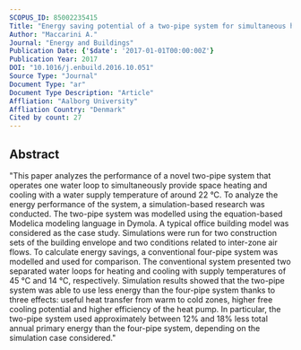 ```yaml
---
SCOPUS_ID: 85002235415
Title: "Energy saving potential of a two-pipe system for simultaneous heating and cooling of office buildings"
Author: "Maccarini A."
Journal: "Energy and Buildings"
Publication Date: {'$date': '2017-01-01T00:00:00Z'}
Publication Year: 2017
DOI: "10.1016/j.enbuild.2016.10.051"
Source Type: "Journal"
Document Type: "ar"
Document Type Description: "Article"
Affliation: "Aalborg University"
Affliation Country: "Denmark"
Cited by count: 27
---
```


## Abstract
"This paper analyzes the performance of a novel two-pipe system that operates one water loop to simultaneously provide space heating and cooling with a water supply temperature of around 22 °C. To analyze the energy performance of the system, a simulation-based research was conducted. The two-pipe system was modelled using the equation-based Modelica modeling language in Dymola. A typical office building model was considered as the case study. Simulations were run for two construction sets of the building envelope and two conditions related to inter-zone air flows. To calculate energy savings, a conventional four-pipe system was modelled and used for comparison. The conventional system presented two separated water loops for heating and cooling with supply temperatures of 45 °C and 14 °C, respectively. Simulation results showed that the two-pipe system was able to use less energy than the four-pipe system thanks to three effects: useful heat transfer from warm to cold zones, higher free cooling potential and higher efficiency of the heat pump. In particular, the two-pipe system used approximately between 12% and 18% less total annual primary energy than the four-pipe system, depending on the simulation case considered."
